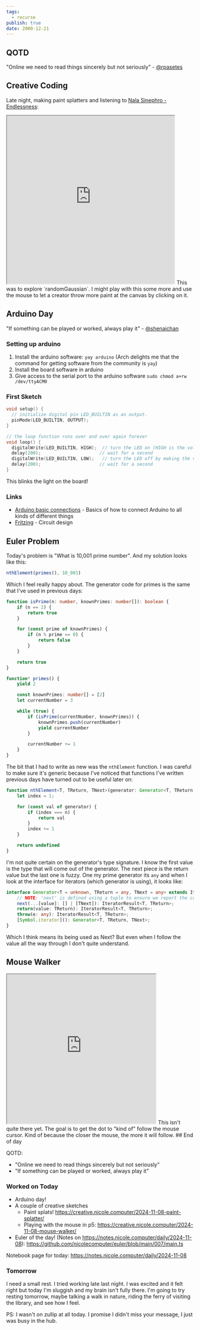 ```yaml
---
tags:
  - recurse
publish: true
date: 2000-12-21
---
```

## QOTD

"Online we need to read things sincerely but not seriously" - [@rpasetes](https://github.com/rpasetes)
## Creative Coding

Late night, making paint splatters and listening to [Nala Sinephro - Endlessness](https://www.youtube.com/watch?v=IyvqVDAGU0s):

<iframe src="https://creative.nicole.computer/2024-11-08-paint-splatter/" width=450 height=450></iframe>
This was to explore `randomGaussian`. I might play with this some more and use the mouse to let a creator throw more paint at the canvas by clicking on it.


## Arduino Day

"If something can be played or worked, always play it" - [@shenaichan](https://github.com/shenaichan)

### Setting up arduino

1. Install the arduino software: `yay arduino` (Arch delights me that the command for getting software from the community is `yay`)
2. Install the board software in arduino
3. Give access to the serial port to the arduino software `sudo chmod a+rw /dev/ttyACM0`

### First Sketch

```c
void setup() {
  // initialize digital pin LED_BUILTIN as an output.
  pinMode(LED_BUILTIN, OUTPUT);
}

// the loop function runs over and over again forever
void loop() {
  digitalWrite(LED_BUILTIN, HIGH);  // turn the LED on (HIGH is the voltage level)
  delay(200);                      // wait for a second
  digitalWrite(LED_BUILTIN, LOW);   // turn the LED off by making the voltage LOW
  delay(200);                      // wait for a second
}
```

This blinks the light on the board!

### Links
- [Arduino basic connections](https://aprendiendoarduino.wordpress.com/wp-content/uploads/2020/05/abc-basic-connections.pdf) - Basics of how to connect Arduino to all kinds of different things
- [Fritzing](https://fritzing.org/) - Circuit design

## Euler Problem

Today's problem is "What is 10,001 prime number". And my solution looks like this:

```typescript
nthElement(primes(), 10_001)
```

Which I feel really happy about. The generator code for primes is the same that I've used in previous days:

```typescript
function isPrime(n: number, knownPrimes: number[]): boolean {
    if (n == 2) {
        return true
    }

    for (const prime of knownPrimes) {
        if (n % prime == 0) {
            return false
        }
    }

    return true
}

function* primes() {
    yield 2

    const knownPrimes: number[] = [2]
    let currentNumber = 3

    while (true) {
        if (isPrime(currentNumber, knownPrimes)) {
            knownPrimes.push(currentNumber)
            yield currentNumber
        }

        currentNumber += 1
    }
}
```

The bit that I had to write as new was the `nthElement` function. I was careful to make sure it's generic because I've noticed that functions I've written previous days have turned out to be useful later on:

```typescript
function nthElement<T, TReturn, TNext>(generator: Generator<T, TReturn, TNext | undefined>, n: number): T | undefined {
    let index = 1;

    for (const val of generator) {
        if (index === n) {
            return val
        }
        index += 1
    }

    return undefined
}
```

I'm not quite certain on the generator's type signature. I know the first value is the type that will come out of the generator. The next piece is the return value but the last one is fuzzy. One my prime generator its `any` and when I look at the interface for iterators (which generator is using), it looks like:

```typescript
interface Generator<T = unknown, TReturn = any, TNext = any> extends IteratorObject<T, TReturn, TNext> {
    // NOTE: 'next' is defined using a tuple to ensure we report the correct assignability errors in all places.
    next(...[value]: [] | [TNext]): IteratorResult<T, TReturn>;
    return(value: TReturn): IteratorResult<T, TReturn>;
    throw(e: any): IteratorResult<T, TReturn>;
    [Symbol.iterator](): Generator<T, TReturn, TNext>;
}
```

Which I think means its being used as Next? But even when I follow the value all the way through I don't quite understand.

## Mouse Walker

<iframe src="https://creative.nicole.computer/2024-11-08-mouse-walker/" width=400 height=400></iframe>
This isn't quite there yet. The goal is to get the dot to "kind of" follow the mouse cursor. Kind of because the closer the mouse, the more it will follow.
## End of day



QOTD:
- "Online we need to read things sincerely but not seriously"
- "If something can be played or worked, always play it"
### Worked on Today

- Arduino day!
- A couple of creative sketches
	- Paint splats! https://creative.nicole.computer/2024-11-08-paint-splatter/
	- Playing with the mouse in p5: https://creative.nicole.computer/2024-11-08-mouse-walker/
- Euler of the day! (Notes on https://notes.nicole.computer/daily/2024-11-08): https://github.com/nicolecomputer/euler/blob/main/007/main.ts

Notebook page for today: https://notes.nicole.computer/daily/2024-11-08
### Tomorrow

I need a small rest. I tried working late last night. I was excited and it felt right but today I'm sluggish and my brain isn't fully there. I'm going to try resting tomorrow, maybe talking a walk in nature, riding the ferry of visiting the library, and see how I feel.

PS: I wasn't on zullip at all today. I promise I didn't miss your message, I just was busy in the hub.
